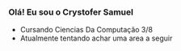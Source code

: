 ### Olá! Eu sou o Crystofer Samuel
-  Cursando Ciencias Da Computação 3/8
-  Atualmente tentando achar uma area a seguir
